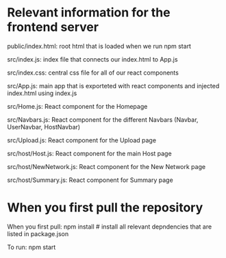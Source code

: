# Relevant information for the frontend server  

public/index.html: root html that is loaded when we run npm start  

src/index.js: index file that connects our index.html to App.js  

src/index.css: central css file for all of our react components  

src/App.js: main app that is exporteted with react components and injected index.html using index.js  

src/Home.js: React component for the Homepage  

src/Navbars.js: React component for the different Navbars (Navbar, UserNavbar, HostNavbar)  

src/Upload.js: React component for the Upload page  

src/host/Host.js: React component for the main Host page  

src/host/NewNetwork.js: React component for the New Network page  

src/host/Summary.js: React component for Summary page  



# When you first pull the repository  

When you first pull: npm install # install all relevant depndencies that are listed in package.json  

To run: npm start  
